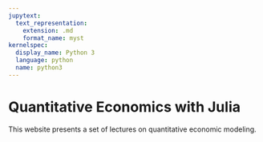 ```yaml
---
jupytext:
  text_representation:
    extension: .md
    format_name: myst
kernelspec:
  display_name: Python 3
  language: python
  name: python3
---
```


# Quantitative Economics with Julia

This website presents a set of lectures on quantitative economic modeling. 

```{tableofcontents}
```